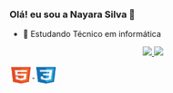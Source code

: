 ### Olá! eu sou a Nayara Silva 👋

- 🌱 Estudando Técnico em informática

<div align="center">
  <a href="https://github.com/NayaraSilvaS">
  <img height="180em" src="https://github-readme-stats.vercel.app/api?username=NayaraSilvaS&show_icons=true&theme=dracula&include_all_commits=true&count_private=true"/>
  <img height="180em" src="https://github-readme-stats.vercel.app/api/top-langs/?username=NayaraSilvas&layout=compact&langs_count=7&theme=dracula"/>
</div>

  <div style="display: inline_block"><br>
  <img align="center" alt="Nay-HTML" height="30" width="40" src="https://raw.githubusercontent.com/devicons/devicon/master/icons/html5/html5-original.svg">
  <img align="center" alt="Nay-CSS" height="30" width="40" src="https://raw.githubusercontent.com/devicons/devicon/master/icons/css3/css3-original.svg">
<!--   <img align="right" alt="Nay-pic" height="150" style="border-radius:50px;" -->
<!-- ![ezgif com-gif-maker (1)](https://user-images.githubusercontent.com/99221251/153727272-794fc968-2571-4e6e-b821-b5ecc85733d3.gif) -->

</div>

  

